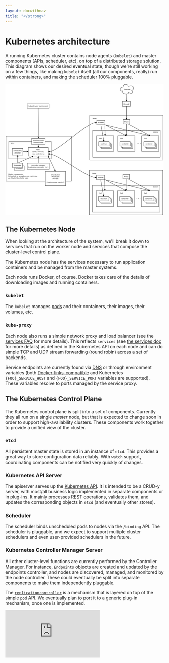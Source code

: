 ```yaml
---
layout: docwithnav
title: "</strong>"
---
```

<!-- BEGIN MUNGE: UNVERSIONED_WARNING -->


<!-- END MUNGE: UNVERSIONED_WARNING -->

# Kubernetes architecture

A running Kubernetes cluster contains node agents (`kubelet`) and master components (APIs, scheduler, etc), on top of a distributed storage solution. This diagram shows our desired eventual state, though we're still working on a few things, like making `kubelet` itself (all our components, really) run within containers, and making the scheduler 100% pluggable.

![Architecture Diagram](architecture.png?raw=true "Architecture overview")

## The Kubernetes Node

When looking at the architecture of the system, we'll break it down to services that run on the worker node and services that compose the cluster-level control plane.

The Kubernetes node has the services necessary to run application containers and be managed from the master systems.

Each node runs Docker, of course.  Docker takes care of the details of downloading images and running containers.

### `kubelet`

The `kubelet` manages [pods](../user-guide/pods.html) and their containers, their images, their volumes, etc.

### `kube-proxy`

Each node also runs a simple network proxy and load balancer (see the [services FAQ](https://github.com/kubernetes/kubernetes/wiki/Services-FAQ) for more details).  This reflects `services` (see [the services doc](../user-guide/services.html) for more details) as defined in the Kubernetes API on each node and can do simple TCP and UDP stream forwarding (round robin) across a set of backends.

Service endpoints are currently found via [DNS](../admin/dns.html) or through environment variables (both [Docker-links-compatible](https://docs.docker.com/userguide/dockerlinks/) and Kubernetes `{FOO}_SERVICE_HOST` and `{FOO}_SERVICE_PORT` variables are supported).  These variables resolve to ports managed by the service proxy.

## The Kubernetes Control Plane

The Kubernetes control plane is split into a set of components. Currently they all run on a single _master_ node, but that is expected to change soon in order to support high-availability clusters.  These components work together to provide a unified view of the cluster.

### `etcd`

All persistent master state is stored in an instance of `etcd`.  This provides a great way to store configuration data reliably.  With `watch` support, coordinating components can be notified very quickly of changes.

### Kubernetes API Server

The apiserver serves up the [Kubernetes API](../api.html). It is intended to be a CRUD-y server, with most/all business logic implemented in separate components or in plug-ins. It mainly processes REST operations, validates them, and updates the corresponding objects in `etcd` (and eventually other stores).

### Scheduler

The scheduler binds unscheduled pods to nodes via the `/binding` API. The scheduler is pluggable, and we expect to support multiple cluster schedulers and even user-provided schedulers in the future.

### Kubernetes Controller Manager Server

All other cluster-level functions are currently performed by the Controller Manager. For instance, `Endpoints` objects are created and updated by the endpoints controller, and nodes are discovered, managed, and monitored by the node controller. These could eventually be split into separate components to make them independently pluggable.

The [`replicationcontroller`](../user-guide/replication-controller.html) is a mechanism that is layered on top of the simple [`pod`](../user-guide/pods.html) API. We eventually plan to port it to a generic plug-in mechanism, once one is implemented.


<!-- BEGIN MUNGE: GENERATED_ANALYTICS -->
[![Analytics](https://kubernetes-site.appspot.com/UA-36037335-10/GitHub/docs/design/architecture.md?pixel)]()
<!-- END MUNGE: GENERATED_ANALYTICS -->

